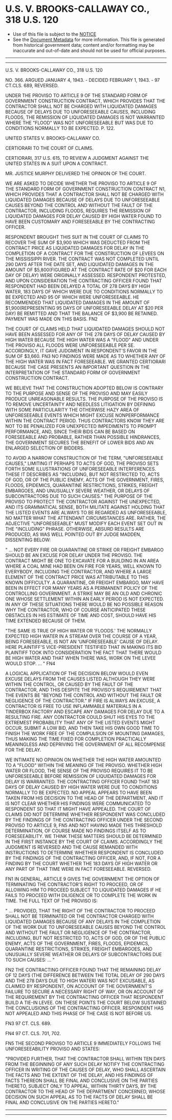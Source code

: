 ---
---

# U.S. V. BROOKS-CALLAWAY CO., 318 U.S. 120

* Use of this file is subject to the [NOTICE](https://github.com/publicdocs/notice/blob/master/NOTICE)
* See the [Document Metadata](../../../) for more information.
  This file is generated from historical government data; content and/or formatting may be inaccurate and out-of-date and should not be used for official purposes.

----------
----------

U.S. V. BROOKS-CALLAWAY CO., 318 U.S. 120

NO. 366.  ARGUED JANUARY 4, 1943.  - DECIDED FEBRUARY 1, 1943.  - 97 CT.CLS.  689, REVERSED.

UNDER THE PROVISO TO ARTICLE 9 OF THE STANDARD FORM OF GOVERNMENT CONSTRUCTION CONTRACT, WHICH PROVIDES THAT THE CONTRACTOR SHALL NOT BE CHARGED WITH LIQUIDATED DAMAGES BECAUSE OF DELAYS DUE TO UNFORESEEABLE CAUSES, INCLUDING FLOODS, THE REMISSION OF LIQUIDATED DAMAGES IS NOT WARRANTED WHERE THE "FLOOD" WAS NOT UNFORESEEABLE BUT WAS DUE TO CONDITIONS NORMALLY TO BE EXPECTED.  P. 122.

UNITED STATES V. BROOKS-CALLAWAY CO.

CERTIORARI TO THE COURT OF CLAIMS.

CERTIORARI, 317 U.S. 615, TO REVIEW A JUDGMENT AGAINST THE UNITED STATES IN A SUIT UPON A CONTRACT.

MR. JUSTICE MURPHY DELIVERED THE OPINION OF THE COURT.

WE ARE ASKED TO DECIDE WHETHER THE PROVISO TO ARTICLE 9 OF THE STANDARD FORM OF GOVERNMENT CONSTRUCTION CONTRACT N1, WHICH PROVIDES THAT A CONTRACTOR SHALL NOT BE CHARGED WITH LIQUIDATED DAMAGES BECAUSE OF DELAYS DUE TO UNFORESEEABLE CAUSES BEYOND THE CONTROL AND WITHOUT THE FAULT OF THE CONTRACTOR, INCLUDING FLOODS, REQUIRES THE REMISSION OF LIQUIDATED DAMAGES FOR DELAY CAUSED BY HIGH WATER FOUND TO HAVE BEEN CUSTOMARY AND FORESEEABLE BY THE CONTRACTING OFFICER.

RESPONDENT BROUGHT THIS SUIT IN THE COURT OF CLAIMS TO RECOVER THE SUM OF $3,900 WHICH WAS DEDUCTED FROM THE CONTRACT PRICE AS LIQUIDATED DAMAGES FOR DELAY IN THE COMPLETION OF A CONTRACT FOR THE CONSTRUCTION OF LEVEES ON THE MISSISSIPPI RIVER.  THE CONTRACT WAS NOT COMPLETED UNTIL 290 DAYS AFTER THE DATE SET, AND LIQUIDATED DAMAGES IN THE AMOUNT OF $5,800(FIGURED AT THE CONTRACT RATE OF $20 FOR EACH DAY OF DELAY) WERE ORIGINALLY ASSESSED.  RESPONDENT PROTESTED, AND UPON CONSIDERATION THE CONTRACTING OFFICER FOUND THAT RESPONDENT HAD BEEN DELAYED A TOTAL OF 278 DAYS BY HIGH WATER, 183 DAYS OF WHICH WERE DUE TO CONDITIONS NORMALLY TO BE EXPECTED AND 95 OF WHICH WERE UNFORESEEABLE.  HE RECOMMENDED THAT LIQUIDATED DAMAGES IN THE AMOUNT OF $1,900(REPRESENTING 95 DAYS OF UNFORESEEABLE DELAY AT $20 PER DAY) BE REMITTED AND THAT THE BALANCE OF $3,900 BE RETAINED.  PAYMENT WAS MADE ON THIS BASIS.  FN2

THE COURT OF CLAIMS HELD THAT LIQUIDATED DAMAGES SHOULD NOT HAVE BEEN ASSESSED FOR ANY OF THE 278 DAYS OF DELAY CAUSED BY HIGH WATER BECAUSE THE HIGH WATER WAS A "FLOOD" AND UNDER THE PROVISO ALL FLOODS WERE UNFORESEEABLE PER SE.  ACCORDINGLY, IT GAVE JUDGMENT IN RESPONDENT'S FAVOR IN THE SUM OF $3,660.  FN3  NO FINDINGS WERE MADE AS TO WHETHER ANY OF THE HIGH WATER WAS IN FACT FORESEEABLE.  WE GRANTED CERTIORARI BECAUSE THE CASE PRESENTS AN IMPORTANT QUESTION IN THE INTERPRETATION OF THE STANDARD FORM OF GOVERNMENT CONSTRUCTION CONTRACT.

WE BELIEVE THAT THE CONSTRUCTION ADOPTED BELOW IS CONTRARY TO THE PURPOSE AND SENSE OF THE PROVISO AND MAY EASILY PRODUCE UNREASONABLE RESULTS.  THE PURPOSE OF THE PROVISO IS TO REMOVE UNCERTAINTY AND NEEDLESS LITIGATION BY DEFINING WITH SOME PARTICULARITY THE OTHERWISE HAZY AREA OF UNFORESEEABLE EVENTS WHICH MIGHT EXCUSE NONPERFORMANCE WITHIN THE CONTRACT PERIOD.  THUS CONTRACTORS KNOW THEY ARE NOT TO BE PENALIZED FOR UNEXPECTED IMPEDIMENTS TO PROMPT PERFORMANCE, AND, SINCE THEIR BIDS CAN BE BASED ON FORESEEABLE AND PROBABLE, RATHER THAN POSSIBLE HINDRANCES, THE GOVERNMENT SECURES THE BENEFIT OF LOWER BIDS AND AN ENLARGED SELECTION OF BIDDERS.

TO AVOID A NARROW CONSTRUCTION OF THE TERM, "UNFORESEEABLE CAUSES," LIMITING IT PERHAPS TO ACTS OF GOD, THE PROVISO SETS FORTH SOME ILLUSTRATIONS OF UNFORESEEABLE INTERFERENCES.  THESE IT DESCRIBES AS "INCLUDING, BUT NOT RESTRICTED TO, ACTS OF GOD, OR OF THE PUBLIC ENEMY, ACTS OF THE GOVERNMENT, FIRES, FLOODS, EPIDEMICS, QUARANTINE RESTRICTIONS, STRIKES, FREIGHT EMBARGOES, AND UNUSUALLY SEVERE WEATHER, OR DELAYS OF SUBCONTRACTORS DUE TO SUCH CAUSES."  THE PURPOSE OF THE PROVISO TO PROTECT THE CONTRACTOR AGAINST THE UNEXPECTED, AND ITS GRAMMATICAL SENSE, BOTH MILITATE AGAINST HOLDING THAT THE LISTED EVENTS ARE ALWAYS TO BE REGARDED AS UNFORESEEABLE, NO MATTER WHAT THE ATTENDANT CIRCUMSTANCES ARE.  RATHER, THE ADJECTIVE "UNFORESEEABLE" MUST MODIFY EACH EVENT SET OUT IN THE "INCLUDING" PHRASE.  OTHERWISE, ABSURD RESULTS ARE PRODUCED, AS WAS WELL POINTED OUT BY JUDGE MADDEN, DISSENTING BELOW:

"  ...  NOT EVERY FIRE OR QUARANTINE OR STRIKE OR FREIGHT EMBARGO SHOULD BE AN EXCUSE FOR DELAY UNDER THE PROVISO.  THE CONTRACT MIGHT BE ONE TO EXCAVATE FOR A BUILDING IN AN AREA WHERE A COAL MINE HAD BEEN ON FIRE FOR YEARS, WELL KNOWN TO EVERYBODY, INCLUDING THE CONTRACTOR, AND WHERE A LARGE ELEMENT OF THE CONTRACT PRICE WAS ATTRIBUTABLE TO THIS KNOWN DIFFICULTY.  A QUARANTINE, OR FREIGHT EMBARGO, MAY HAVE BEEN IN EFFECT FOR MANY YEARS AS A PERMANENT POLICY OF THE CONTROLLING GOVERNMENT.  A STRIKE MAY BE AN OLD AND CHRONIC ONE WHOSE SETTLEMENT WITHIN AN EARLY PERIOD IS NOT EXPECTED.  IN ANY OF THESE SITUATIONS THERE WOULD BE NO POSSIBLE REASON WHY THE CONTRACTOR, WHO OF COURSE ANTICIPATED THESE OBSTACLES IN HIS ESTIMATE OF TIME AND COST, SHOULD HAVE HIS TIME EXTENDED BECAUSE OF THEM.

"THE SAME IS TRUE OF HIGH WATER OR 'FLOODS.'  THE NORMALLY EXPECTED HIGH WATER IN A STREAM OVER THE COURSE OF A YEAR, BEING FORESEEABLE, IS NOT AN 'UNFORESEEABLE' CAUSE OF DELAY.  HERE PLAINTIFF'S VICE-PRESIDENT TESTIFIED THAT IN MAKING ITS BID PLAINTIFF TOOK INTO CONSIDERATION THE FACT THAT THERE WOULD BE HIGH WATER AND THAT WHEN THERE WAS, WORK ON THE LEVEE WOULD STOP.  ...  " FN4

A LOGICAL APPLICATION OF THE DECISION BELOW WOULD EVEN EXCUSE DELAYS FROM THE CAUSES LISTED ALTHOUGH THEY WERE WITHIN THE CONTROL, OR CAUSED BY THE FAULT OF THE CONTRACTOR, AND THIS DESPITE THE PROVISO'S REQUIREMENT THAT THE EVENTS BE "BEYOND THE CONTROL AND WITHOUT THE FAULT OR NEGLIGENCE OF THE CONTRACTOR."  IF FIRE IS ALWAYS AN EXCUSE, A CONTRACTOR IS FREE TO USE INFLAMMABLE MATERIALS IN A TINDERBOX FACTORY AND ESCAPE ANY DAMAGES FOR DELAY DUE TO A RESULTING FIRE.  ANY CONTRACTOR COULD SHUT HIS EYES TO THE EXTREMEST PROBABILITY THAT ANY OF THE LISTED EVENTS MIGHT OCCUR, SUBMIT A LOW BID, AND THEN TAKE HIS OWN GOOD TIME TO FINISH THE WORK FREE OF THE COMPULSION OF MOUNTING DAMAGES, THUS MAKING THE TIME FIXED FOR COMPLETION PRACTICALLY MEANINGLESS AND DEPRIVING THE GOVERNMENT OF ALL RECOMPENSE FOR THE DELAY.

WE INTIMATE NO OPINION ON WHETHER THE HIGH WATER AMOUNTED TO A "FLOOD" WITHIN THE MEANING OF THE PROVISO.  WHETHER HIGH WATER OR FLOOD, THE SENSE OF THE PROVISO REQUIRES IT TO BE UNFORESEEABLE BEFORE REMISSION OF LIQUIDATED DAMAGES FOR DELAY IS WARRANTED.  THE CONTRACTING OFFICER FOUND THAT 183 DAYS OF DELAY CAUSED BY HIGH WATER WERE DUE TO CONDITIONS NORMALLY TO BE EXPECTED.  NO APPEAL APPEARS TO HAVE BEEN TAKEN FROM HIS DECISION TO THE HEAD OF THE DEPARTMENT, AND IT IS NOT CLEAR WHETHER HIS FINDINGS WERE COMMUNICATED TO RESPONDENT SO THAT IT MIGHT HAVE APPEALED.  THE COURT OF CLAIMS DID NOT DETERMINE WHETHER RESPONDENT WAS CONCLUDED BY THE FINDINGS OF THE CONTRACTING OFFICER UNDER THE SECOND PROVISO TO ARTICLE 9,  FN5  AND NOT HAVING MADE THIS THRESHOLD DETERMINATION, OF COURSE MADE NO FINDINGS ITSELF AS TO FORESEEABILITY.  WE THINK THESE MATTERS SHOULD BE DETERMINED IN THE FIRST INSTANCE BY THE COURT OF CLAIMS.  ACCORDINGLY THE JUDGMENT IS REVERSED AND THE CAUSE REMANDED WITH INSTRUCTIONS TO DETERMINE WHETHER RESPONDENT IS CONCLUDED BY THE FINDINGS OF THE CONTRACTING OFFICER, AND, IF NOT, FOR A FINDING BY THE COURT WHETHER THE 183 DAYS OF HIGH WATER OR ANY PART OF THAT TIME WERE IN FACT FORESEEABLE.  REVERSED.

FN1  IN GENERAL, ARTICLE 9 GIVES THE GOVERNMENT THE OPTION OF TERMINATING THE CONTRACTOR'S RIGHT TO PROCEED, OR OF ALLOWING HIM TO PROCEED SUBJECT TO LIQUIDATED DAMAGES IF HE FAILS TO PROCEED WITH DILIGENCE OR TO COMPLETE THE WORK IN TIME.  THE FULL TEXT OF THE PROVISO IS:

"  ...  PROVIDED, THAT THE RIGHT OF THE CONTRACTOR TO PROCEED SHALL NOT BE TERMINATED OR THE CONTRACTOR CHARGED WITH LIQUIDATED DAMAGES BECAUSE OF ANY DELAYS IN THE COMPLETION OF THE WORK DUE TO UNFORESEEABLE CAUSES BEYOND THE CONTROL AND WITHOUT THE FAULT OR NEGLIGENCE OF THE CONTRACTOR, INCLUDING, BUT NOT RESTRICTED TO, ACTS OF GOD, OR OF THE PUBLIC ENEMY, ACTS OF THE GOVERNMENT, FIRES, FLOODS, EPIDEMICS, QUARANTINE RESTRICTIONS, STRIKES, FREIGHT EMBARGOES, AND UNUSUALLY SEVERE WEATHER OR DELAYS OF SUBCONTRACTORS DUE TO SUCH CAUSES:  ...  "

FN2  THE CONTRACTING OFFICER FOUND THAT THE REMAINING DELAY OF 12 DAYS (THE DIFFERENCE BETWEEN THE TOTAL DELAY OF 290 DAYS AND THE 278 DAYS DUE TO HIGH WATER) WAS NOT EXCUSABLE, AS CLAIMED BY RESPONDENT, ON ACCOUNT OF THE GOVERNMENT'S FAILURE TO SECURE A NECESSARY RIGHT OF WAY, OR ON ACCOUNT OF THE REQUIREMENT BY THE CONTRACTING OFFICER THAT RESPONDENT BUILD A TIE-IN LEVEE.  ON THESE POINTS THE COURT BELOW SUSTAINED THE CONCLUSIONS OF THE CONTRACTING OFFICER.  RESPONDENT HAS NOT APPEALED AND THIS PHASE OF THE CASE IS NOT BEFORE US.

FN3  97 CT. CLS. 689.

FN4  97 CT. CLS. 701, 702.

FN5  THE SECOND PROVISO TO ARTICLE 9 IMMEDIATELY FOLLOWS THE UNFORESEEABILITY PROVISO AND STATES:

"PROVIDED FURTHER, THAT THE CONTRACTOR SHALL WITHIN TEN DAYS FROM THE BEGINNING OF ANY SUCH DELAY NOTIFY THE CONTRACTING OFFICER IN WRITING OF THE CAUSES OF DELAY, WHO SHALL ASCERTAIN THE FACTS AND THE EXTENT OF THE DELAY, AND HIS FINDINGS OF FACTS THEREON SHALL BE FINAL AND CONCLUSIVE ON THE PARTIES THERETO, SUBJECT ONLY TO APPEAL, WITHIN THIRTY DAYS, BY THE CONTRACTOR TO THE HEAD OF THE DEPARTMENT CONCERNED, WHOSE DECISION ON SUCH APPEAL AS TO THE FACTS OF DELAY SHALL BE FINAL AND CONCLUSIVE ON THE PARTIES HERETO."


----------
----------

